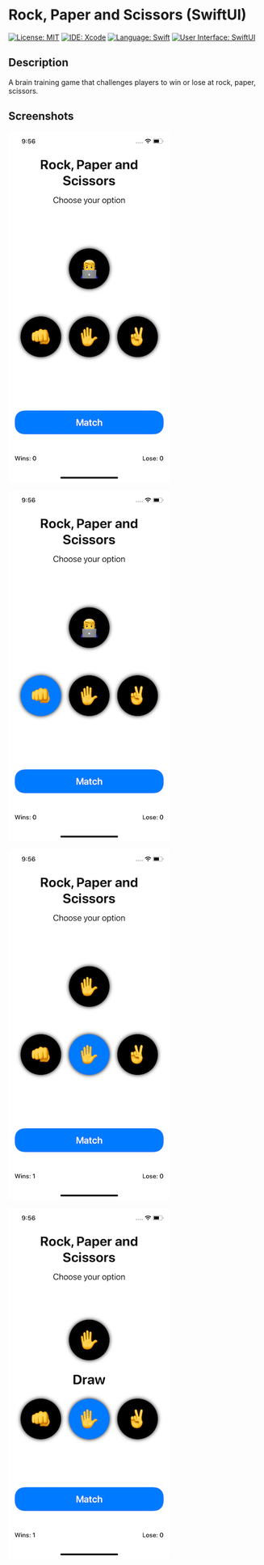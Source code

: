 # Rock, Paper and Scissors (SwiftUI)

[![License: MIT](https://img.shields.io/badge/License-MIT-yellow.svg)](https://opensource.org/licenses/MIT)
[![IDE: Xcode](https://img.shields.io/badge/IDE-Xcode%2011-blue.svg)](https://developer.apple.com/xcode/)
[![Language: Swift](https://img.shields.io/badge/Language-Swift-red.svg)](https://swift.org/blog/)
[![User Interface: SwiftUI](https://img.shields.io/badge/User%20Interface-SwiftUI-purple)](https://developer.apple.com/xcode/swiftui/)

## Description

A brain training game that challenges players to win or lose at rock, paper, scissors.

## Screenshots

![ss01](.screenshots/ss01.png)

![ss02](.screenshots/ss02.png)

![ss03](.screenshots/ss03.png)

![ss04](.screenshots/ss04.png)
